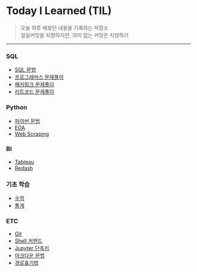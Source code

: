 
# Today I Learned (TIL)
>오늘 하루 배웠던 내용을 기록하는 저장소   
>일일커밋을 지향하지만, 의미 없는 커밋은 지양하기   
----------------------------------------------------------------------------------------------------------------------

### SQL
- [SQL 문법](https://github.com/vive0508/TIL/blob/main/SQL/sql.md)
- [프로그래머스 문제풀이](https://github.com/vive0508/TIL/tree/main/SQL/programmers/README.md)
- [해커링크 문제풀이](https://github.com/vive0508/TIL/blob/main/SQL/HackerRank/README.md)
- [리트코드 문제풀이](https://github.com/vive0508/TIL/blob/main/SQL/LeetCode/README.md)


### Python
- [파이썬 문법](https://github.com/vive0508/TIL/blob/main/Python/Grammar/README.md)   
- [EDA](https://github.com/vive0508/TIL/blob/main/Python/Web_Scraping/README.md)
- [Web Scraping](https://github.com/vive0508/TIL/blob/main/Python/README.md)

### BI
- [Tableau](https://velog.io/@vive0508/series/Tableau)   
- [Redash](https://velog.io/@vive0508/series/redash)

### 기초 학습
- [수학](https://github.com/vive0508/TIL/blob/main/Basic_Math/basic_math.md)
- [통계](https://github.com/vive0508/TIL/blob/main/Basic_Statistics/README.md)

### ETC
- [Git](https://github.com/vive0508/TIL/blob/main/Git/basic_git.md)
- [Shell 커맨드](https://github.com/vive0508/TIL/blob/main/ETC/shell_commands.md) 
- [Jupyter 단축키](https://github.com/vive0508/TIL/blob/main/ETC/jupyter_shortcut.md)   
- [마크다운 문법](https://github.com/vive0508/TIL/blob/main/ETC/markdown_syntax.md)  
- [경로표기법](https://github.com/vive0508/TIL/blob/main/ETC/.md)
